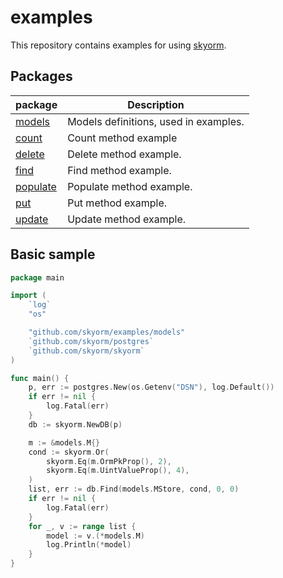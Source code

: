 # examples

This repository contains examples for using [skyorm](https://github.com/skyorm/skyorm).

## Packages

package|Description
---|---
[models](models)|Models definitions, used in examples.
[count](count/count.go)|Count method example
[delete](delete/delete.go)|Delete method example.
[find](find/find.go)|Find method example.
[populate](populate/populate.go)|Populate method example.
[put](put/put.go)|Put method example.
[update](update/update.go)|Update method example.

## Basic sample

```go
package main

import (
	`log`
	"os"

	"github.com/skyorm/examples/models"
	`github.com/skyorm/postgres`
	`github.com/skyorm/skyorm`
)

func main() {
	p, err := postgres.New(os.Getenv("DSN"), log.Default())
	if err != nil {
		log.Fatal(err)
	}
	db := skyorm.NewDB(p)

	m := &models.M{}
	cond := skyorm.Or(
		skyorm.Eq(m.OrmPkProp(), 2),
		skyorm.Eq(m.UintValueProp(), 4),
	)
	list, err := db.Find(models.MStore, cond, 0, 0)
	if err != nil {
		log.Fatal(err)
	}
	for _, v := range list {
		model := v.(*models.M)
		log.Println(*model)
	}
}
```
